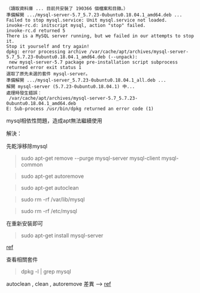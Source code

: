 ```
（讀取資料庫 ... 目前共安裝了 190366 個檔案和目錄。）
準備解開 .../mysql-server-5.7_5.7.23-0ubuntu0.18.04.1_amd64.deb ...
Failed to stop mysql.service: Unit mysql.service not loaded.
invoke-rc.d: initscript mysql, action "stop" failed.
invoke-rc.d returned 5
There is a MySQL server running, but we failed in our attempts to stop it.
Stop it yourself and try again!
dpkg: error processing archive /var/cache/apt/archives/mysql-server-5.7_5.7.23-0ubuntu0.18.04.1_amd64.deb (--unpack):
 new mysql-server-5.7 package pre-installation script subprocess returned error exit status 1
選取了原先未選的套件 mysql-server。
準備解開 .../mysql-server_5.7.23-0ubuntu0.18.04.1_all.deb ...
解開 mysql-server (5.7.23-0ubuntu0.18.04.1) 中...
處理時發生錯誤：
 /var/cache/apt/archives/mysql-server-5.7_5.7.23-0ubuntu0.18.04.1_amd64.deb
E: Sub-process /usr/bin/dpkg returned an error code (1)
```

mysql相依性問題，造成apt無法繼續使用

解決：

先乾淨移除mysql
> sudo apt-get remove --purge mysql-server mysql-client mysql-common

> sudo apt-get autoremove

> sudo apt-get autoclean

> sudo rm -rf /var/lib/mysql

> sudo rm -rf /etc/mysql

在重新安裝即可
> sudo apt-get install mysql-server  

[ref](http://glj8989332.blogspot.com/2015/10/mysql-ubuntumysql.html)

查看相關套件
> dpkg -l | grep mysql


autoclean , clean , autoremove 差異 --> [ref](https://blog.csdn.net/flydream0/article/details/8620396)
